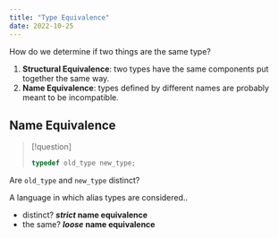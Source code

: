 ```yaml
---
title: "Type Equivalence"
date: 2022-10-25
---
```


How do we determine if two things are the same type?
1. **Structural Equivalence**: two types have the same components put together the same way.
2. **Name Equivalence**: types defined by different names are probably meant to be incompatible.

## Name Equivalence

> [!question]
> 
> ```c
> typedef old_type new_type;
> ```
> 
Are `old_type` and `new_type` distinct?


A language in which alias types are considered..
* distinct? ***strict* name equivalence**
* the same? ***loose* name equivalence**

